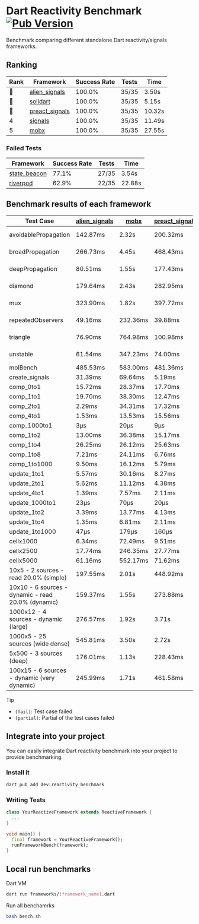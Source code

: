# Dart Reactivity Benchmark [![Pub Version](https://img.shields.io/pub/v/reactivity_benchmark)](https://pub.dev/packages/reactivity_benchmark)

Benchmark comparing different standalone Dart reactivity/signals frameworks.

## Ranking

<!-- ranking start -->
| Rank | Framework | Success Rate | Tests | Time |
|------|-----------|--------------|-------|------|
| 🥇 | [alien_signals](https://github.com/medz/alien-signals-dart) | 100.0% | 35/35 | 3.50s |
| 🥈 | [solidart](https://github.com/nank1ro/solidart) | 100.0% | 35/35 | 5.15s |
| 🥉 | [preact_signals](https://pub.dev/packages/preact_signals) | 100.0% | 35/35 | 10.32s |
| 4 | [signals](https://github.com/rodydavis/signals.dart) | 100.0% | 35/35 | 11.49s |
| 5 | [mobx](https://github.com/mobxjs/mobx.dart) | 100.0% | 35/35 | 27.55s |

<!-- ranking end -->

### **Failed Tests**

<!-- fail start -->
| Framework | Success Rate | Tests | Time |
|-----------|--------------|-------|------|
| [state_beacon](https://github.com/jinyus/dart_beacon) | 77.1% | 27/35 | 3.54s |
| [riverpod](https://github.com/rrousselGit/riverpod) | 62.9% | 22/35 | 22.88s |

<!-- fail end -->

## Benchmark results of each framework

<!-- test-case start -->
| Test Case | [alien_signals](https://github.com/medz/alien-signals-dart) | [mobx](https://github.com/mobxjs/mobx.dart) | [preact_signals](https://pub.dev/packages/preact_signals) | [riverpod](https://github.com/rrousselGit/riverpod) | [signals](https://github.com/rodydavis/signals.dart) | [solidart](https://github.com/nank1ro/solidart) | [state_beacon](https://github.com/jinyus/dart_beacon) |
|---|---|---|---|---|---|---|---|
| avoidablePropagation | 142.87ms | 2.32s | 200.32ms | 1.45s | 213.71ms | 238.31ms | 171.45ms (fail) |
| broadPropagation | 266.73ms | 4.45s | 468.43ms | 83.87ms (fail) | 455.05ms | 447.21ms | 6.51ms (fail) |
| deepPropagation | 80.51ms | 1.55s | 177.43ms | 1.92s (fail) | 177.19ms | 130.02ms | 146.56ms (fail) |
| diamond | 179.64ms | 2.43s | 282.95ms | 2.68s (fail) | 301.01ms | 308.15ms | 191.93ms (fail) |
| mux | 323.90ms | 1.82s | 397.72ms | 581.43ms (fail) | 407.77ms | 409.36ms | 192.22ms (fail) |
| repeatedObservers | 49.16ms | 232.36ms | 39.88ms | 422.46ms (fail) | 45.86ms | 87.11ms | 52.63ms (fail) |
| triangle | 76.90ms | 764.98ms | 100.98ms | 953.52ms (fail) | 103.39ms | 95.13ms | 83.83ms (fail) |
| unstable | 61.54ms | 347.23ms | 74.00ms | 647.51ms (fail) | 76.45ms | 101.01ms | 343.14ms (fail) |
| molBench | 485.53ms | 583.00ms | 481.36ms | 11.75ms | 485.82ms | 496.61ms | 945μs |
| create_signals | 31.39ms | 69.64ms | 5.19ms | 23.72ms | 25.10ms | 86.96ms | 75.34ms |
| comp_0to1 | 15.72ms | 28.37ms | 17.70ms | 13.95ms | 11.82ms | 41.32ms | 59.27ms |
| comp_1to1 | 19.70ms | 38.30ms | 12.47ms | 22.74ms | 28.14ms | 24.98ms | 58.56ms |
| comp_2to1 | 2.29ms | 34.31ms | 17.32ms | 33.20ms | 17.14ms | 30.34ms | 43.13ms |
| comp_4to1 | 1.53ms | 13.53ms | 15.56ms | 7.31ms | 3.22ms | 30.41ms | 17.07ms |
| comp_1000to1 | 3μs | 20μs | 9μs | 9μs | 5μs | 14μs | 44μs |
| comp_1to2 | 13.00ms | 36.38ms | 15.17ms | 13.27ms | 16.38ms | 34.16ms | 50.72ms |
| comp_1to4 | 26.25ms | 26.12ms | 25.63ms | 26.13ms | 10.67ms | 30.98ms | 47.94ms |
| comp_1to8 | 7.21ms | 24.11ms | 6.76ms | 6.51ms | 7.98ms | 21.47ms | 46.50ms |
| comp_1to1000 | 9.50ms | 16.12ms | 5.79ms | 5.91ms | 6.18ms | 13.85ms | 41.05ms |
| update_1to1 | 5.57ms | 30.16ms | 8.27ms | 88.01ms | 10.25ms | 14.47ms | 6.11ms |
| update_2to1 | 5.62ms | 11.12ms | 4.38ms | 45.71ms | 4.50ms | 7.17ms | 3.13ms |
| update_4to1 | 1.39ms | 7.57ms | 2.11ms | 20.10ms | 2.44ms | 3.59ms | 1.56ms |
| update_1000to1 | 23μs | 70μs | 20μs | 227μs | 25μs | 36μs | 15μs |
| update_1to2 | 3.39ms | 13.77ms | 4.13ms | 43.36ms | 4.45ms | 7.40ms | 3.05ms |
| update_1to4 | 1.35ms | 6.81ms | 2.11ms | 20.48ms | 2.54ms | 3.58ms | 1.56ms |
| update_1to1000 | 47μs | 179μs | 160μs | 145μs | 43μs | 241μs | 461μs |
| cellx1000 | 6.34ms | 72.49ms | 9.51ms | N/A | 9.90ms | 9.34ms | 5.38ms |
| cellx2500 | 17.74ms | 246.35ms | 27.77ms | N/A | 35.76ms | 29.84ms | 26.39ms |
| cellx5000 | 61.16ms | 552.17ms | 71.62ms | N/A | 74.37ms | 80.55ms | 83.65ms |
| 10x5 - 2 sources - read 20.0% (simple) | 197.55ms | 2.01s | 448.92ms | 2.25s | 517.23ms | 313.52ms | 245.57ms |
| 10x10 - 6 sources - dynamic - read 20.0% (dynamic) | 159.37ms | 1.55s | 273.88ms | 1.51s (partial) | 288.56ms | 226.41ms | 196.06ms |
| 1000x12 - 4 sources - dynamic (large) | 276.57ms | 1.92s | 3.71s | 2.55s (partial) | 3.94s | 443.78ms | 351.45ms |
| 1000x5 - 25 sources (wide dense) | 545.81ms | 3.50s | 2.72s | 4.17s | 3.50s | 819.65ms | 513.42ms |
| 5x500 - 3 sources (deep) | 176.01ms | 1.13s | 228.43ms | 1.40s | 225.73ms | 228.57ms | 209.69ms |
| 100x15 - 6 sources - dynamic (very dynamic) | 245.99ms | 1.71s | 461.58ms | 1.88s (partial) | 479.55ms | 333.66ms | 266.25ms |

<!-- test-case end -->

> [!TIP]
> - `(fail)`: Test case failed
> - `(partial)`: Partial of the test cases failed

## Integrate into your project

You can easily integrate Dart reactivity benchmark into your project to provide benchmarking.

### Install it

```bash
dart pub add dev:reactivity_benchmark
```

### Writing Tests

```dart
class YourReactiveFramework extends ReactiveFramework {
  ...
}

void main() {
  final framework = YourReactiveFramework();
  runFrameworkBench(framework);
}
```

## Local run benchmarks

Dart VM
```bash
dart run frameworks/[framework_name].dart
```

Run all benchamrks
```bash
bash bench.sh
```
